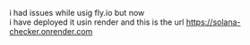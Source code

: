 i had issues while usig fly.io but now  
i have deployed it usin render and this is the url
https://solana-checker.onrender.com
